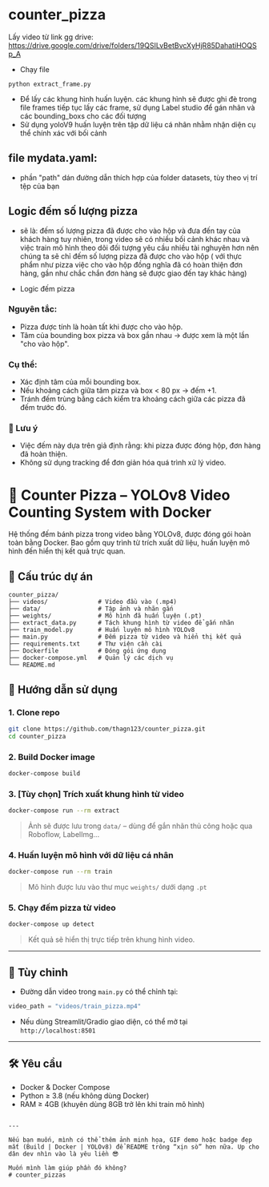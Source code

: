 # counter_pizza
Lấy video từ link gg drive: https://drive.google.com/drive/folders/19QSILvBetBvcXyHjR85DahatiHOQSp_A
- Chạy file
```
python extract_frame.py
```
- Để lấy các khung hình huấn luyện.
các khung hình sẽ được ghi đè trong file frames
tiếp tục lấy các frame, sử dụng Label studio để gán nhãn và các bounding_boxs cho các đối tượng
- Sử dụng yoloV9 huấn luyện trên tập dữ liệu cá nhân nhằm nhận diện cụ thể chính xác với bối cảnh

## file mydata.yaml:
- phần "path" dán đường dẫn thích hợp của folder datasets, tùy theo vị trí tệp của bạn

## Logic đếm số lượng pizza
- sẽ là: đếm số lượng pizza đã được cho vào hộp và đưa đến tay của khách hàng
tuy nhiên, trong video sẽ có nhiều bối cảnh khác nhau và việc train mô hình theo dõi đối tượng yêu cầu nhiều tài nghuyên hơn nên chúng ta sẽ chỉ đếm số lượng pizza đã được cho vào hộp ( với thực phẩm như pizza việc cho vào hộp đồng nghĩa đã có hoàn thiện đơn hàng, gần như chắc chắn đơn hàng sẽ được giao đến tay khác hàng)

* Logic đếm pizza
### Nguyên tắc:
- Pizza được tính là hoàn tất khi được cho vào hộp.
- Tâm của bounding box pizza và box gần nhau → được xem là một lần "cho vào hộp".
### Cụ thể:
- Xác định tâm của mỗi bounding box.
- Nếu khoảng cách giữa tâm pizza và box < 80 px → đếm +1.
- Tránh đếm trùng bằng cách kiểm tra khoảng cách giữa các pizza đã đếm trước đó.

### 📌 Lưu ý
- Việc đếm này dựa trên giả định rằng: khi pizza được đóng hộp, đơn hàng đã hoàn thiện.
- Không sử dụng tracking để đơn giản hóa quá trình xử lý video.


# 🍕 Counter Pizza – YOLOv8 Video Counting System with Docker

Hệ thống đếm bánh pizza trong video bằng YOLOv8, được đóng gói hoàn toàn bằng Docker. Bao gồm quy trình từ trích xuất dữ liệu, huấn luyện mô hình đến hiển thị kết quả trực quan.



## 📁 Cấu trúc dự án

```
counter_pizza/
├── videos/              # Video đầu vào (.mp4)
├── data/                # Tập ảnh và nhãn gắn
├── weights/             # Mô hình đã huấn luyện (.pt)
├── extract_data.py      # Tách khung hình từ video để gắn nhãn
├── train_model.py       # Huấn luyện mô hình YOLOv8
├── main.py              # Đếm pizza từ video và hiển thị kết quả
├── requirements.txt     # Thư viện cần cài
├── Dockerfile           # Đóng gói ứng dụng
├── docker-compose.yml   # Quản lý các dịch vụ
└── README.md
```

##  🚀 Hướng dẫn sử dụng

### 1. Clone repo

```bash
git clone https://github.com/thagn123/counter_pizza.git
cd counter_pizza
```

### 2. Build Docker image

```bash
docker-compose build
```

### 3. [Tùy chọn] Trích xuất khung hình từ video

```bash
docker-compose run --rm extract
```

> Ảnh sẽ được lưu trong `data/` – dùng để gắn nhãn thủ công hoặc qua Roboflow, LabelImg...

### 4. Huấn luyện mô hình với dữ liệu cá nhân

```bash
docker-compose run --rm train
```

> Mô hình được lưu vào thư mục `weights/` dưới dạng `.pt`

### 5. Chạy đếm pizza từ video

```bash
docker-compose up detect
```

> Kết quả sẽ hiển thị trực tiếp trên khung hình video.

---

## 📌 Tùy chỉnh

- Đường dẫn video trong `main.py` có thể chỉnh tại:

```python
video_path = "videos/train_pizza.mp4"
```

- Nếu dùng Streamlit/Gradio giao diện, có thể mở tại `http://localhost:8501`

---

## 🛠️ Yêu cầu

- Docker & Docker Compose
- Python ≥ 3.8 (nếu không dùng Docker)
- RAM ≥ 4GB (khuyên dùng 8GB trở lên khi train mô hình)
```

---

Nếu bạn muốn, mình có thể thêm ảnh minh họa, GIF demo hoặc badge đẹp mắt (Build | Docker | YOLOv8) để README trông “xịn sò” hơn nữa. Up cho dân dev nhìn vào là yêu liền 😎

Muốn mình làm giúp phần đó không?
# counter_pizzas
